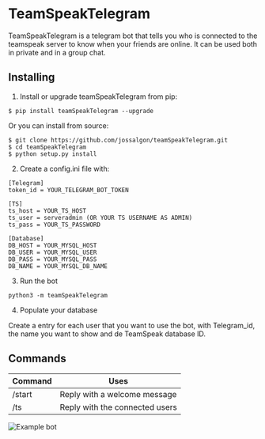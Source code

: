 # TeamSpeakTelegram
TeamSpeakTelegram is a telegram bot that tells you who is connected to the teamspeak server to know when your friends are online. It can be used both in private and in a group chat.


## Installing
1. Install or upgrade teamSpeakTelegram from pip:
  ```
  $ pip install teamSpeakTelegram --upgrade
  ```
Or you can install from source:
  ```
  $ git clone https://github.com/jossalgon/teamSpeakTelegram.git
  $ cd teamSpeakTelegram
  $ python setup.py install
  ```

2. Create a config.ini file with:
  ```
  [Telegram]
  token_id = YOUR_TELEGRAM_BOT_TOKEN
  
  [TS]
  ts_host = YOUR_TS_HOST
  ts_user = serveradmin (OR YOUR TS USERNAME AS ADMIN)
  ts_pass = YOUR_TS_PASSWORD
  
  [Database]
  DB_HOST = YOUR_MYSQL_HOST
  DB_USER = YOUR_MYSQL_USER
  DB_PASS = YOUR_MYSQL_PASS
  DB_NAME = YOUR_MYSQL_DB_NAME
  ```

3. Run the bot
  ```
  python3 -m teamSpeakTelegram
  ```

4. Populate your database

  Create a entry for each user that you want to use the bot, with Telegram_id, the name you want to show and de TeamSpeak database ID.



## Commands
Command | Uses
------- | -----
/start | Reply with a welcome message
/ts | Reply with the connected users

![Example bot](http://imgur.com/lkx8Mqn.jpg)
